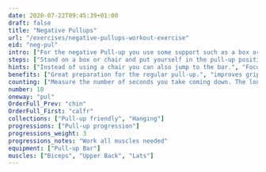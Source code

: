 ```yaml
---
date: 2020-07-22T09:45:39+01:00
draft: false
title: "Negative Pullups"
url: "/exercises/negative-pullups-workout-exercise"
eid: "neg-pul"
intro: ["For the negative Pull-up you use some support such as a box or chair, to raise your chin to the bar level. The exercise is focused on the descent part of the pull-up, and an excellent preparation for the regular pull-up."]
steps: ["Stand on a box or chair and put yourself in the pull-up position, chin above the bar.", "Slowly straighten your arms, taking 10 to 15 seconds to come to the lower position.", "Finish only when your arms are fully extended.", "This is one repetition."]
hints: ["Instead of using a chair you can also jump to the bar.", "Focus on your form keeping your body straight and core engaged.", "Avoid balancing."]
benefits: ["Great preparation for the regular pull-up.", "improves grip strength.", "Helps building body control and preparation."]
counting: ["Measure the number of seconds you take coming down. The longer the better. Count 'hanging exercises' in a period and include this one in your list."]
number: 10
oneway: "pul"
OrderFull_Prev: "chin"
OrderFull_First: "calfr"
collections: ["Pull-up friendly", "Hanging"]
progressions: ["Pull-up progression"]
progressions_weight: 3
progressions_notes: "Work all muscles needed"
equipment: ["Pull-up Bar"]
muscles: ["Biceps", "Upper Back", "Lats"]
---
```

